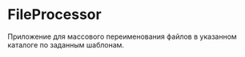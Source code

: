 # FileProcessor
Приложение для массового переименования файлов в указанном каталоге по заданным шаблонам.
